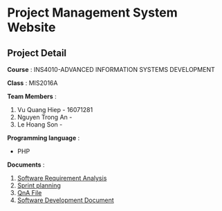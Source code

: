 # Project Management System Website
## Project Detail
**Course** : INS4010-ADVANCED INFORMATION SYSTEMS DEVELOPMENT

**Class** : MIS2016A

**Team Members** :
1. Vu Quang Hiep - 16071281
2. Nguyen Trong An - 
3. Le Hoang Son - 

**Programming language** :
- PHP

**Documents** :
1. [Software Requirement Analysis](https://drive.google.com/)
2. [Sprint planning](https://drive.google.com/)
3. [QnA File](https://drive.google.com/)
4. [Software Development Document](https://github.com/)


